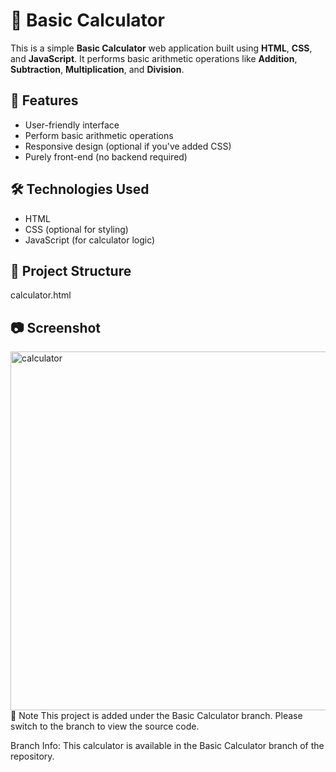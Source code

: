 # 🧮 Basic Calculator

This is a simple **Basic Calculator** web application built using **HTML**, **CSS**, and **JavaScript**. It performs basic arithmetic operations like **Addition**, **Subtraction**, **Multiplication**, and **Division**.

## 🚀 Features

- User-friendly interface
- Perform basic arithmetic operations
- Responsive design (optional if you've added CSS)
- Purely front-end (no backend required)

## 🛠️ Technologies Used

- HTML
- CSS (optional for styling)
- JavaScript (for calculator logic)

## 📁 Project Structure

calculator.html
## 📷 Screenshot
<img width="609" height="574" alt="calculator" src="https://github.com/user-attachments/assets/fe9c2cf5-1fb0-45db-b438-91e28ed8d9df" />
📌 Note
This project is added under the Basic Calculator branch. Please switch to the branch to view the source code.

Branch Info: This calculator is available in the Basic Calculator branch of the repository.
